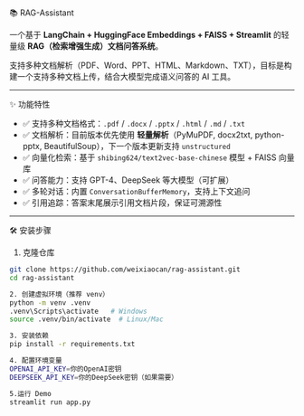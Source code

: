 📚 RAG-Assistant

一个基于 **LangChain + HuggingFace Embeddings + FAISS + Streamlit** 的轻量级 **RAG（检索增强生成）文档问答系统**。 

支持多种文档解析（PDF、Word、PPT、HTML、Markdown、TXT），目标是构建一个支持多种文档上传，结合大模型完成语义问答的 AI 工具。

---

✨ 功能特性
- ✅ 支持多种文档格式：`.pdf` / `.docx` / `.pptx` / `.html` / `.md` / `.txt`  
- ✅ 文档解析：目前版本优先使用 **轻量解析**（PyMuPDF, docx2txt, python-pptx, BeautifulSoup），下一个版本更新支持 `unstructured`  
- ✅ 向量化检索：基于 `shibing624/text2vec-base-chinese` 模型 + FAISS 向量库  
- ✅ 问答能力：支持 GPT-4、DeepSeek 等大模型（可扩展）  
- ✅ 多轮对话：内置 `ConversationBufferMemory`，支持上下文追问  
- ✅ 引用追踪：答案末尾展示引用文档片段，保证可溯源性  

---

🛠️ 安装步骤

1. 克隆仓库
```bash
git clone https://github.com/weixiaocan/rag-assistant.git
cd rag-assistant

2. 创建虚拟环境（推荐 venv）
python -m venv .venv
.venv\Scripts\activate   # Windows
source .venv/bin/activate  # Linux/Mac

3. 安装依赖
pip install -r requirements.txt

4. 配置环境变量
OPENAI_API_KEY=你的OpenAI密钥
DEEPSEEK_API_KEY=你的DeepSeek密钥（如果需要）

5.运行 Demo
streamlit run app.py

